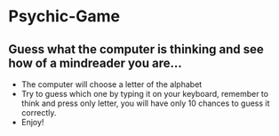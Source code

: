 # Psychic-Game
## Guess what the computer is thinking and see how of a mindreader you are...
* The computer will choose a letter of the alphabet
* Try to guess which one by typing it on your keyboard, remember to think and press only letter, you will have only 10 chances to guess it correctly.
* Enjoy!
